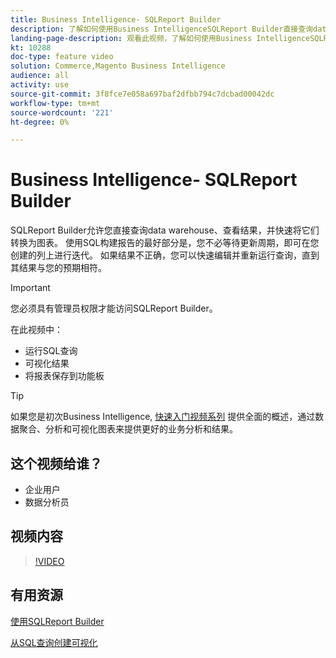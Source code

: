 ```yaml
---
title: Business Intelligence- SQLReport Builder
description: 了解如何使用Business IntelligenceSQLReport Builder直接查询data warehouse、查看结果并快速将结果转换为图表。
landing-page-description: 观看此视频，了解如何使用Business IntelligenceSQLReport Builder直接查询data warehouse、查看结果并快速将结果转换为图表。
kt: 10288
doc-type: feature video
solution: Commerce,Magento Business Intelligence
audience: all
activity: use
source-git-commit: 3f8fce7e058a697baf2dfbb794c7dcbad00042dc
workflow-type: tm+mt
source-wordcount: '221'
ht-degree: 0%

---
```


# Business Intelligence- SQLReport Builder

SQLReport Builder允许您直接查询data warehouse、查看结果，并快速将它们转换为图表。 使用SQL构建报告的最好部分是，您不必等待更新周期，即可在您创建的列上进行迭代。 如果结果不正确，您可以快速编辑并重新运行查询，直到其结果与您的预期相符。

>[!IMPORTANT]
>
>您必须具有管理员权限才能访问SQLReport Builder。

在此视频中：

- 运行SQL查询
- 可视化结果
- 将报表保存到功能板

>[!TIP]
>
>如果您是初次Business Intelligence, [快速入门视频系列](1-overview.md) 提供全面的概述，通过数据聚合、分析和可视化图表来提供更好的业务分析和结果。

## 这个视频给谁？

- 企业用户
- 数据分析员

## 视频内容

>[!VIDEO](https://video.tv.adobe.com/v/342406?quality=12&learn=on)

## 有用资源

[使用SQLReport Builder](https://docs.magento.com/mbi/data-analyst/dev-reports/sql-rpt-bldr.html)

[从SQL查询创建可视化](https://docs.magento.com/mbi/tutorials/create-visuals-from-sql.html)
